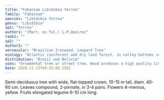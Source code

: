```yaml
---
title: "Fabaceae Libidibia ferrea"
family: "Fabaceae"
species: "Libidibia ferrea"
genus: "Libidibia"
sp1: "ferrea"
author1: "(Mart. ex Tul.) L.P.Queiroz"
rank1: ""
sp2: ""
author2: ""
vernacular: "Brazilian Ironwood, Leopard Tree"
ecology: "Atlantic rainforest and dry land forest, in valley bottoms subjected to seasonal flooding."
distribution: "Brazil and Bolivia"
uses: "Ornamental tree or street tree. Wood produces a high quality timber."
date: 2019-11-13T09:35:09.250Z
---
```

Semi-deciduous tree with wide, flat-topped crown, 10-15 m tall, diam. 40-60 cm. Leaves compound, 2-pinnate, in 3-4 pairs. Flowers 4-merous, yellow. Fruits elongated legume 6-10 cm long.